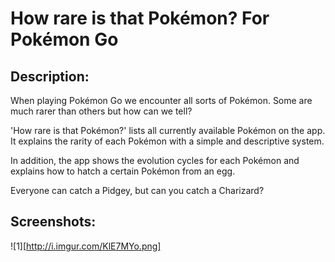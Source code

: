 # How rare is that Pokémon? For Pokémon Go

## Description:
When playing Pokémon Go we encounter all sorts of Pokémon. Some are much rarer than others but how can we tell? 

'How rare is that Pokémon?' lists all currently available Pokémon on the app. It explains the rarity of each Pokémon with a simple and descriptive system.

In addition, the app shows the evolution cycles for each Pokémon and explains how to hatch a certain Pokémon from an egg.

Everyone can catch a Pidgey, but can you catch a Charizard?

## Screenshots:
![1][http://i.imgur.com/KlE7MYo.png]
